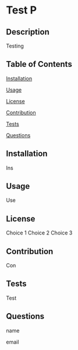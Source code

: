 # Test P
  ## Description

  Testing

  ## Table of Contents
  [Installation](#installation)

  [Usage](#usage)

  [License](#license)

  [Contribution](#contribution)

  [Tests](#tests)

  [Questions](#questions)


  ## Installation 

  Ins

  ## Usage

  Use

  ## License

  
  Choice 1
Choice 2
Choice 3

  ## Contribution

  Con

  ## Tests

  Test

  ## Questions

  name

  email
